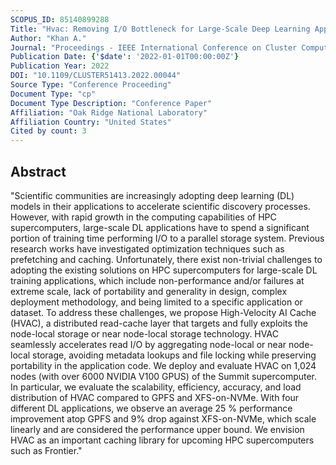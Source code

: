 ```yaml
---
SCOPUS_ID: 85140899288
Title: "Hvac: Removing I/O Bottleneck for Large-Scale Deep Learning Applications"
Author: "Khan A."
Journal: "Proceedings - IEEE International Conference on Cluster Computing, ICCC"
Publication Date: {'$date': '2022-01-01T00:00:00Z'}
Publication Year: 2022
DOI: "10.1109/CLUSTER51413.2022.00044"
Source Type: "Conference Proceeding"
Document Type: "cp"
Document Type Description: "Conference Paper"
Affiliation: "Oak Ridge National Laboratory"
Affiliation Country: "United States"
Cited by count: 3
---
```


## Abstract
"Scientific communities are increasingly adopting deep learning (DL) models in their applications to accelerate scientific discovery processes. However, with rapid growth in the computing capabilities of HPC supercomputers, large-scale DL applications have to spend a significant portion of training time performing I/O to a parallel storage system. Previous research works have investigated optimization techniques such as prefetching and caching. Unfortunately, there exist non-trivial challenges to adopting the existing solutions on HPC supercomputers for large-scale DL training applications, which include non-performance and/or failures at extreme scale, lack of portability and generality in design, complex deployment methodology, and being limited to a specific application or dataset. To address these challenges, we propose High-Velocity AI Cache (HVAC), a distributed read-cache layer that targets and fully exploits the node-local storage or near node-local storage technology. HVAC seamlessly accelerates read I/O by aggregating node-local or near node-local storage, avoiding metadata lookups and file locking while preserving portability in the application code. We deploy and evaluate HVAC on 1,024 nodes (with over 6000 NVIDIA V100 GPUS) of the Summit supercomputer. In particular, we evaluate the scalability, efficiency, accuracy, and load distribution of HVAC compared to GPFS and XFS-on-NVMe. With four different DL applications, we observe an average 25 % performance improvement atop GPFS and 9% drop against XFS-on-NVMe, which scale linearly and are considered the performance upper bound. We envision HVAC as an important caching library for upcoming HPC supercomputers such as Frontier."
